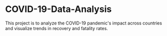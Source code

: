 # COVID-19-Data-Analysis
This project is to analyze the COVID-19 pandemic's impact across countries and visualize trends in recovery and fatality rates.
